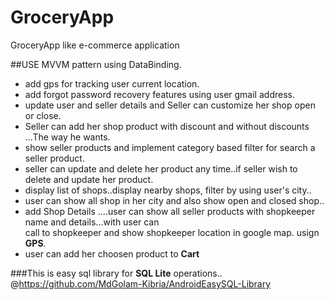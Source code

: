 # GroceryApp
GroceryApp like e-commerce application

##USE MVVM pattern using DataBinding.
- add gps for tracking user current location.
- add forgot password recovery features using user gmail address.
- update user and seller details and Seller can customize her shop open or close.
- Seller can add her shop product with discount and without discounts ...The way he wants.
- show seller products and implement category based filter for search a seller product.
- seller can update and delete her product any time..if seller wish to delete and update her product.
- display list of shops..display nearby shops, filter by using user's city..
- user can show all shop in her city and also show open and closed shop..
- add Shop Details ....user can show all seller products with shopkeeper name and  details...with user can<br/> call to shopkeeper and show shopkeeper location in google map.
usign <b>GPS</b>.
- user can add her choosen product to <b>Cart </b>

###This is easy sql library for <b>SQL Lite</b> operations..
@https://github.com/MdGolam-Kibria/AndroidEasySQL-Library
